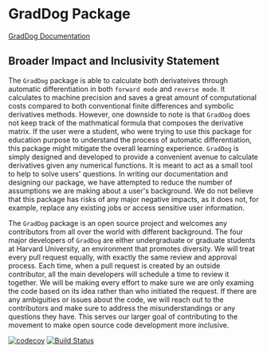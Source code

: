 # GradDog Package
[GradDog Documentation](https://graddog.readthedocs.io/en/latest/)

## Broader Impact and Inclusivity Statement
The ``GradDog`` package is able to calculate both derivateives through automatic differentiation in both `forward mode` and `reverse mode`. It calculates to machine precision and saves a great amount of computational costs compared to both conventional finite differences and symbolic derivatives methods. However, one downside to note is that ``GradDog`` does not keep track of the mathmatical formula that composes the derivative matrix. If the user were a student, who were trying to use this package for education purpose to understand the process of automatic differentiation, this package might mitigate the overall learning experience. ``GradDog`` is simply designed and developed to provide a convenient avenue to calculate derivatives given any numerical functions. It is meant to act as a small tool to help to solve users' questions.  In writing our documentation and designing our package, we have attempted to reduce the number of assumptions we are making about a user's background.  We do not believe that this package has risks of any major negative impacts, as it does not, for example, replace any existing jobs or access sensitive user information.

The ``GradDog`` package is an open source project and welcomes any contributors from all over the world with different background. The four major developers of ``GradDog`` are either undergraduate or graduate students at Harvard University, an environment that promotes diversity. We will treat every pull request equally, with exactly the same review and approval process. Each time, when a pull request is created by an outside contributor, all the main developers will schedule a time to review it together. We will be making every effort to make sure we are only examing the code based on its idea rather than who initiated the request. If there are any ambiguities or issues about the code, we will reach out to the contributors and make sure to address the misunderstandings or any questions they have. This serves our larger goal of contributing to the movement to make open source code development more inclusive.


[![codecov](https://codecov.io/gh/git-fetch-git-roll-over/GradDog/branch/master/graph/badge.svg)](https://codecov.io/gh/git-fetch-git-roll-over/GradDog)
[![Build Status](https://travis-ci.com/git-fetch-git-roll-over/GradDog.svg?branch=master)](https://travis-ci.com/git-fetch-git-roll-over/GradDog)
